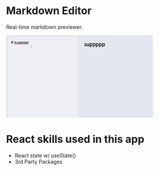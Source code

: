 # Markdown Editor

Real-time markdown previewer.

<img width="400" src="https://github.com/moisestech/react-hooks-arcade/blob/master/src/components/Apps/MarkdownEditor/public/markdown-editor.gif">

# React skills used in this app

- React state w/ useState()
- 3rd Party Packages
